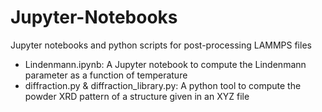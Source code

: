 # Jupyter-Notebooks
Jupyter notebooks and python scripts for post-processing LAMMPS files

- Lindenmann.ipynb: A Jupyter notebook to compute the Lindenmann parameter as a function of temperature
- diffraction.py & diffraction_library.py: A python tool to compute the powder XRD pattern of a structure given in an XYZ file 
